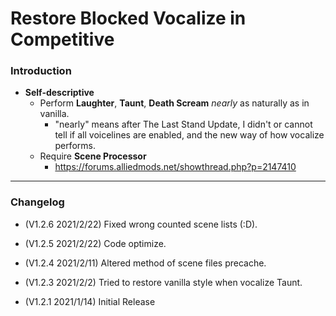 # Restore Blocked Vocalize in Competitive

### Introduction
- **Self-descriptive**
	- Perform **Laughter**, **Taunt**, **Death Scream** _nearly_ as naturally as in vanilla.
		- "nearly" means after The Last Stand Update, I didn't or cannot tell if all voicelines are enabled, and the new way of how vocalize performs.
	- Require **Scene Processor**
		- https://forums.alliedmods.net/showthread.php?p=2147410

<hr>

### Changelog
- (V1.2.6 2021/2/22) Fixed wrong counted scene lists (:D).

- (V1.2.5 2021/2/22) Code optimize.

- (V1.2.4 2021/2/11) Altered method of scene files precache.

- (V1.2.3 2021/2/2) Tried to restore vanilla style when vocalize Taunt.

- (V1.2.1 2021/1/14) Initial Release